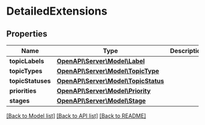 # DetailedExtensions

## Properties
Name | Type | Description | Notes
------------ | ------------- | ------------- | -------------
**topicLabels** | [**OpenAPI\Server\Model\Label**](Label.md) |  | [optional] 
**topicTypes** | [**OpenAPI\Server\Model\TopicType**](TopicType.md) |  | [optional] 
**topicStatuses** | [**OpenAPI\Server\Model\TopicStatus**](TopicStatus.md) |  | [optional] 
**priorities** | [**OpenAPI\Server\Model\Priority**](Priority.md) |  | [optional] 
**stages** | [**OpenAPI\Server\Model\Stage**](Stage.md) |  | [optional] 

[[Back to Model list]](../README.md#documentation-for-models) [[Back to API list]](../README.md#documentation-for-api-endpoints) [[Back to README]](../README.md)


